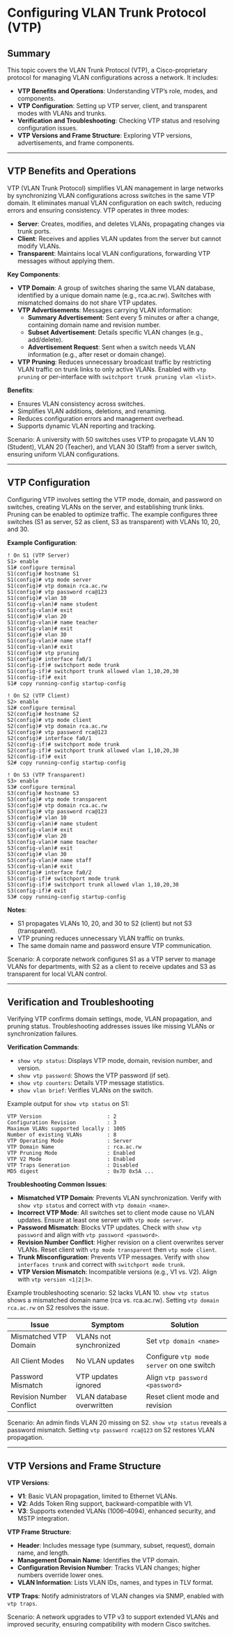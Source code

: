 # Configuring VLAN Trunk Protocol (VTP)

## Summary

This topic covers the VLAN Trunk Protocol (VTP), a Cisco-proprietary protocol for managing VLAN configurations across a network. It includes:

* **VTP Benefits and Operations**: Understanding VTP’s role, modes, and components.
* **VTP Configuration**: Setting up VTP server, client, and transparent modes with VLANs and trunks.
* **Verification and Troubleshooting**: Checking VTP status and resolving configuration issues.
* **VTP Versions and Frame Structure**: Exploring VTP versions, advertisements, and frame components.

---

## VTP Benefits and Operations

VTP (VLAN Trunk Protocol) simplifies VLAN management in large networks by synchronizing VLAN configurations across switches in the same VTP domain. It eliminates manual VLAN configuration on each switch, reducing errors and ensuring consistency. VTP operates in three modes:
- **Server**: Creates, modifies, and deletes VLANs, propagating changes via trunk ports.
- **Client**: Receives and applies VLAN updates from the server but cannot modify VLANs.
- **Transparent**: Maintains local VLAN configurations, forwarding VTP messages without applying them.

**Key Components**:
- **VTP Domain**: A group of switches sharing the same VLAN database, identified by a unique domain name (e.g., rca.ac.rw). Switches with mismatched domains do not share VTP updates.
- **VTP Advertisements**: Messages carrying VLAN information:
  - **Summary Advertisement**: Sent every 5 minutes or after a change, containing domain name and revision number.
  - **Subset Advertisement**: Details specific VLAN changes (e.g., add/delete).
  - **Advertisement Request**: Sent when a switch needs VLAN information (e.g., after reset or domain change).
- **VTP Pruning**: Reduces unnecessary broadcast traffic by restricting VLAN traffic on trunk links to only active VLANs. Enabled with `vtp pruning` or per-interface with `switchport trunk pruning vlan <list>`.

**Benefits**:
- Ensures VLAN consistency across switches.
- Simplifies VLAN additions, deletions, and renaming.
- Reduces configuration errors and management overhead.
- Supports dynamic VLAN reporting and tracking.

Scenario: A university with 50 switches uses VTP to propagate VLAN 10 (Student), VLAN 20 (Teacher), and VLAN 30 (Staff) from a server switch, ensuring uniform VLAN configurations.

---

## VTP Configuration

Configuring VTP involves setting the VTP mode, domain, and password on switches, creating VLANs on the server, and establishing trunk links. Pruning can be enabled to optimize traffic. The example configures three switches (S1 as server, S2 as client, S3 as transparent) with VLANs 10, 20, and 30.

**Example Configuration**:
```
! On S1 (VTP Server)
S1> enable
S1# configure terminal
S1(config)# hostname S1
S1(config)# vtp mode server
S1(config)# vtp domain rca.ac.rw
S1(config)# vtp password rca@123
S1(config)# vlan 10
S1(config-vlan)# name student
S1(config-vlan)# exit
S1(config)# vlan 20
S1(config-vlan)# name teacher
S1(config-vlan)# exit
S1(config)# vlan 30
S1(config-vlan)# name staff
S1(config-vlan)# exit
S1(config)# vtp pruning
S1(config)# interface fa0/1
S1(config-if)# switchport mode trunk
S1(config-if)# switchport trunk allowed vlan 1,10,20,30
S1(config-if)# exit
S1# copy running-config startup-config

! On S2 (VTP Client)
S2> enable
S2# configure terminal
S2(config)# hostname S2
S2(config)# vtp mode client
S2(config)# vtp domain rca.ac.rw
S2(config)# vtp password rca@123
S2(config)# interface fa0/1
S2(config-if)# switchport mode trunk
S2(config-if)# switchport trunk allowed vlan 1,10,20,30
S2(config-if)# exit
S2# copy running-config startup-config

! On S3 (VTP Transparent)
S3> enable
S3# configure terminal
S3(config)# hostname S3
S3(config)# vtp mode transparent
S3(config)# vtp domain rca.ac.rw
S3(config)# vtp password rca@123
S3(config)# vlan 10
S3(config-vlan)# name student
S3(config-vlan)# exit
S3(config)# vlan 20
S3(config-vlan)# name teacher
S3(config-vlan)# exit
S3(config)# vlan 30
S3(config-vlan)# name staff
S3(config-vlan)# exit
S3(config)# interface fa0/2
S3(config-if)# switchport mode trunk
S3(config-if)# switchport trunk allowed vlan 1,10,20,30
S3(config-if)# exit
S3# copy running-config startup-config
```

**Notes**:
- S1 propagates VLANs 10, 20, and 30 to S2 (client) but not S3 (transparent).
- VTP pruning reduces unnecessary VLAN traffic on trunks.
- The same domain name and password ensure VTP communication.

Scenario: A corporate network configures S1 as a VTP server to manage VLANs for departments, with S2 as a client to receive updates and S3 as transparent for local VLAN control.

---

## Verification and Troubleshooting

Verifying VTP confirms domain settings, mode, VLAN propagation, and pruning status. Troubleshooting addresses issues like missing VLANs or synchronization failures.

**Verification Commands**:
- `show vtp status`: Displays VTP mode, domain, revision number, and version.
- `show vtp password`: Shows the VTP password (if set).
- `show vtp counters`: Details VTP message statistics.
- `show vlan brief`: Verifies VLANs on the switch.

Example output for `show vtp status` on S1:
```
VTP Version                     : 2
Configuration Revision          : 3
Maximum VLANs supported locally : 1005
Number of existing VLANs        : 8
VTP Operating Mode              : Server
VTP Domain Name                 : rca.ac.rw
VTP Pruning Mode                : Enabled
VTP V2 Mode                     : Enabled
VTP Traps Generation            : Disabled
MD5 digest                      : 0x7D 0x5A ...
```

**Troubleshooting Common Issues**:
- **Mismatched VTP Domain**: Prevents VLAN synchronization. Verify with `show vtp status` and correct with `vtp domain <name>`.
- **Incorrect VTP Mode**: All switches set to client mode cause no VLAN updates. Ensure at least one server with `vtp mode server`.
- **Password Mismatch**: Blocks VTP updates. Check with `show vtp password` and align with `vtp password <password>`.
- **Revision Number Conflict**: Higher revision on a client overwrites server VLANs. Reset client with `vtp mode transparent` then `vtp mode client`.
- **Trunk Misconfiguration**: Prevents VTP messages. Verify with `show interfaces trunk` and correct with `switchport mode trunk`.
- **VTP Version Mismatch**: Incompatible versions (e.g., V1 vs. V2). Align with `vtp version <1|2|3>`.

Example troubleshooting scenario: S2 lacks VLAN 10. `show vtp status` shows a mismatched domain name (rca vs. rca.ac.rw). Setting `vtp domain rca.ac.rw` on S2 resolves the issue.

| Issue                | Symptom                        | Solution                              |
|----------------------|--------------------------------|---------------------------------------|
| Mismatched VTP Domain| VLANs not synchronized        | Set `vtp domain <name>`              |
| All Client Modes     | No VLAN updates               | Configure `vtp mode server` on one switch |
| Password Mismatch    | VTP updates ignored           | Align `vtp password <password>`       |
| Revision Number Conflict | VLAN database overwritten  | Reset client mode and revision       |

Scenario: An admin finds VLAN 20 missing on S2. `show vtp status` reveals a password mismatch. Setting `vtp password rca@123` on S2 restores VLAN propagation.

---

## VTP Versions and Frame Structure

**VTP Versions**:
- **V1**: Basic VLAN propagation, limited to Ethernet VLANs.
- **V2**: Adds Token Ring support, backward-compatible with V1.
- **V3**: Supports extended VLANs (1006–4094), enhanced security, and MSTP integration.

**VTP Frame Structure**:
- **Header**: Includes message type (summary, subset, request), domain name, and length.
- **Management Domain Name**: Identifies the VTP domain.
- **Configuration Revision Number**: Tracks VLAN changes; higher numbers override lower ones.
- **VLAN Information**: Lists VLAN IDs, names, and types in TLV format.

**VTP Traps**: Notify administrators of VLAN changes via SNMP, enabled with `vtp traps`.

Scenario: A network upgrades to VTP v3 to support extended VLANs and improved security, ensuring compatibility with modern Cisco switches.